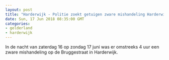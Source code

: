 ```yaml
---
layout: post
title: "Harderwijk - Politie zoekt getuigen zware mishandeling Harderwijk"
date: Sun, 17 Jun 2018 08:35:00 GMT
categories: 
- gelderland 
- harderwijk 
---
```


In de nacht van zaterdag 16 op zondag 17 juni was er omstreeks 4 uur een zware mishandeling op de Bruggestraat in Harderwijk.
